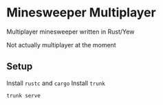 # Minesweeper Multiplayer
Multiplayer minesweeper written in Rust/Yew

Not actually multiplayer at the moment

## Setup
Install `rustc` and `cargo`
Install `trunk`

`trunk serve`
